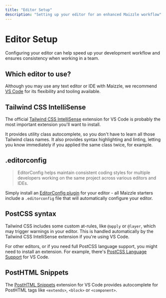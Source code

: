 ```yaml
---
title: "Editor Setup"
description: "Setting up your editor for an enhanced Maizzle workflow"
---
```


# Editor Setup

Configuring your editor can help speed up your development workflow and ensures consistency when working in a team.

## Which editor to use?

Although you may use any text editor or IDE with Maizzle, we recommend [VS Code](https://code.visualstudio.com/) for its flexibility and tooling available.

## Tailwind CSS IntelliSense

The official [Tailwind CSS IntelliSense](https://marketplace.visualstudio.com/items?itemName=bradlc.vscode-tailwindcss) extension for VS Code is probably the most important extension you'll want to install.

It provides utility class autocomplete, so you don't have to learn all those Tailwind class names.
It also provides syntax highlighting and linting, letting you know immediately if you applied the same class twice, for example.

## .editorconfig

> EditorConfig helps maintain consistent coding styles for multiple developers working on the same project across various editors and IDEs.

Simply install an [EditorConfig plugin](https://editorconfig.org/#download) for your editor - all Maizzle starters include a `.editorconfig` file that will automatically configure your editor.

## PostCSS syntax

Tailwind CSS includes some custom at-rules, like `@apply` or `@layer`, which may trigger warnings in your editor.
This is handled automatically by the Tailwind CSS IntelliSense extension if you're using VS Code.

For other editors, or if you need full PostCSS language support, you might need to install an extension.
For example, there's [PostCSS Language Support](https://marketplace.visualstudio.com/items?itemName=csstools.postcss) for VS Code.

## PostHTML Snippets

The [PostHTML Snippets](https://marketplace.visualstudio.com/items?itemName=cossssmin.posthtml) extension for VS Code provides autocomplete for PostHTML tags like `<extends>`, `<block>` or `<component>`.

